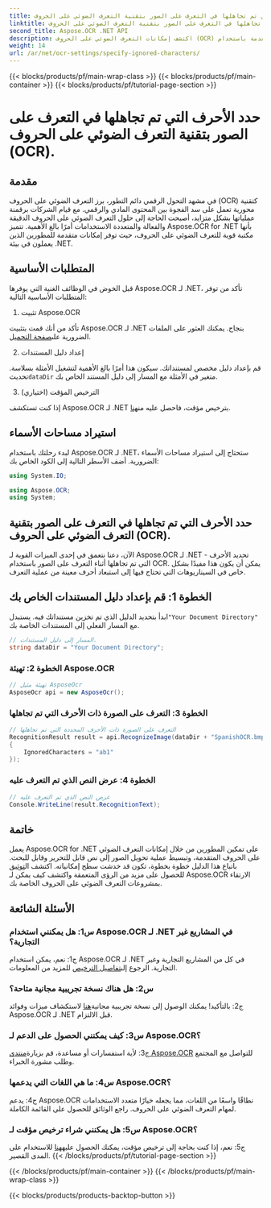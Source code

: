 ```yaml
---
title: حدد الأحرف التي تم تجاهلها في التعرف على الصور بتقنية التعرف الضوئي على الحروف (OCR).
linktitle: حدد الأحرف التي تم تجاهلها في التعرف على الصور بتقنية التعرف الضوئي على الحروف (OCR).
second_title: Aspose.OCR .NET API
description: اكتشف إمكانات التعرف الضوئي على الحروف (OCR) المتقدمة باستخدام Aspose.OCR لـ .NET. فعالة ودقيقة وصديقة للمطورين.
weight: 14
url: /ar/net/ocr-settings/specify-ignored-characters/
---
```


{{< blocks/products/pf/main-wrap-class >}}
{{< blocks/products/pf/main-container >}}
{{< blocks/products/pf/tutorial-page-section >}}

# حدد الأحرف التي تم تجاهلها في التعرف على الصور بتقنية التعرف الضوئي على الحروف (OCR).

## مقدمة

في مشهد التحول الرقمي دائم التطور، برز التعرف الضوئي على الحروف (OCR) كتقنية محورية تعمل على سد الفجوة بين المحتوى المادي والرقمي. مع قيام الشركات برقمنة عملياتها بشكل متزايد، أصبحت الحاجة إلى حلول التعرف الضوئي على الحروف الدقيقة والفعالة والمتعددة الاستخدامات أمرًا بالغ الأهمية. تتميز Aspose.OCR for .NET بأنها مكتبة قوية للتعرف الضوئي على الحروف، حيث توفر إمكانات متقدمة للمطورين الذين يعملون في بيئة .NET.

## المتطلبات الأساسية

قبل الخوض في الوظائف الغنية التي يوفرها Aspose.OCR لـ .NET، تأكد من توفر المتطلبات الأساسية التالية:

1. تثبيت Aspose.OCR

 تأكد من أنك قمت بتثبيت Aspose.OCR لـ .NET بنجاح. يمكنك العثور على الملفات الضرورية على[صفحة التحميل](https://releases.aspose.com/ocr/net/).

2. إعداد دليل المستندات

 قم بإعداد دليل مخصص لمستنداتك. سيكون هذا أمرًا بالغ الأهمية لتشغيل الأمثلة بسلاسة. تحديث`dataDir` متغير في الأمثلة مع المسار إلى دليل المستند الخاص بك.

3. الترخيص المؤقت (اختياري)

إذا كنت تستكشف Aspose.OCR لـ .NET بترخيص مؤقت، فاحصل عليه من[هنا](https://purchase.aspose.com/temporary-license/).

## استيراد مساحات الأسماء

لبدء رحلتك باستخدام Aspose.OCR لـ .NET، ستحتاج إلى استيراد مساحات الأسماء الضرورية. أضف الأسطر التالية إلى الكود الخاص بك:

```csharp
using System.IO;

using Aspose.OCR;
using System;
```

## حدد الأحرف التي تم تجاهلها في التعرف على الصور بتقنية التعرف الضوئي على الحروف (OCR).

الآن، دعنا نتعمق في إحدى الميزات القوية لـ Aspose.OCR لـ .NET - تحديد الأحرف التي تم تجاهلها أثناء التعرف على الصور باستخدام OCR. يمكن أن يكون هذا مفيدًا بشكل خاص في السيناريوهات التي تحتاج فيها إلى استبعاد أحرف معينة من عملية التعرف.

## الخطوة 1: قم بإعداد دليل المستندات الخاص بك

 ابدأ بتحديد الدليل الذي تم تخزين مستنداتك فيه. يستبدل`"Your Document Directory"` مع المسار الفعلي إلى المستندات الخاصة بك.

```csharp
// المسار إلى دليل المستندات.
string dataDir = "Your Document Directory";
```

### الخطوة 2: تهيئة Aspose.OCR

```csharp
// تهيئة مثيل AsposeOcr
AsposeOcr api = new AsposeOcr();
```

### الخطوة 3: التعرف على الصورة ذات الأحرف التي تم تجاهلها

```csharp
// التعرف على الصورة ذات الأحرف المحددة التي تم تجاهلها
RecognitionResult result = api.RecognizeImage(dataDir + "SpanishOCR.bmp", new RecognitionSettings
{
    IgnoredCharacters = "ab1"
});
```

### الخطوة 4: عرض النص الذي تم التعرف عليه

```csharp
// عرض النص الذي تم التعرف عليه
Console.WriteLine(result.RecognitionText);
```

## خاتمة

 يعمل Aspose.OCR for .NET على تمكين المطورين من خلال إمكانات التعرف الضوئي على الحروف المتقدمة، وتبسيط عملية تحويل الصور إلى نص قابل للتحرير وقابل للبحث. باتباع هذا الدليل خطوة بخطوة، تكون قد خدشت سطح إمكانياته. اكتشف ال[توثيق](https://reference.aspose.com/ocr/net/) للحصول على مزيد من الرؤى المتعمقة واكتشف كيف يمكن لـ Aspose.OCR الارتقاء بمشروعات التعرف الضوئي على الحروف الخاصة بك.

## الأسئلة الشائعة

### س1: هل يمكنني استخدام Aspose.OCR لـ .NET في المشاريع غير التجارية؟

 ج1: نعم، يمكن استخدام Aspose.OCR لـ .NET في كل من المشاريع التجارية وغير التجارية. الرجوع إلى[تفاصيل الترخيص](https://purchase.aspose.com/buy) للمزيد من المعلومات.

### س2: هل هناك نسخة تجريبية مجانية متاحة؟

 ج2: بالتأكيد! يمكنك الوصول إلى نسخة تجريبية مجانية[هنا](https://releases.aspose.com/) لاستكشاف ميزات وفوائد Aspose.OCR لـ .NET قبل الالتزام.

### س3: كيف يمكنني الحصول على الدعم لـ Aspose.OCR؟

 ج3: لأية استفسارات أو مساعدة، قم بزيارة[منتدى Aspose.OCR](https://forum.aspose.com/c/ocr/16) للتواصل مع المجتمع وطلب مشورة الخبراء.

### س4: ما هي اللغات التي يدعمها Aspose.OCR؟

ج4: يدعم Aspose.OCR نطاقًا واسعًا من اللغات، مما يجعله خيارًا متعدد الاستخدامات لمهام التعرف الضوئي على الحروف. راجع الوثائق للحصول على القائمة الكاملة.

### س5: هل يمكنني شراء ترخيص مؤقت لـ Aspose.OCR؟

 ج5: نعم، إذا كنت بحاجة إلى ترخيص مؤقت، يمكنك الحصول عليه[هنا](https://purchase.aspose.com/temporary-license/) للاستخدام على المدى القصير.
{{< /blocks/products/pf/tutorial-page-section >}}

{{< /blocks/products/pf/main-container >}}
{{< /blocks/products/pf/main-wrap-class >}}

{{< blocks/products/products-backtop-button >}}

